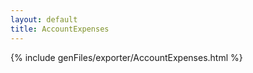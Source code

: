 ```yaml
---
layout: default
title: AccountExpenses
---
```



{% include genFiles/exporter/AccountExpenses.html %}